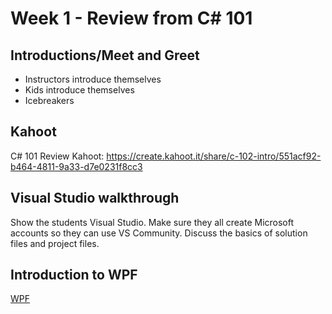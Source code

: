 # Week 1 - Review from C# 101
## Introductions/Meet and Greet
- Instructors introduce themselves
- Kids introduce themselves
- Icebreakers

## Kahoot
C# 101 Review Kahoot: https://create.kahoot.it/share/c-102-intro/551acf92-b464-4811-9a33-d7e0231f8cc3

## Visual Studio walkthrough
Show the students Visual Studio. Make sure they all create Microsoft accounts so they can use VS Community. Discuss the basics of solution files and project files.

## Introduction to WPF
[WPF](../WPF/)
